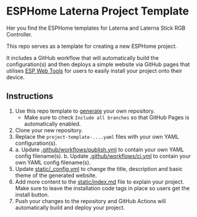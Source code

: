 # ESPHome Laterna Project Template

Her you find the ESPHome templates for Laterna and Laterna Stick RGB Controller.

This repo serves as a template for creating a new ESPHome project.

It includes a GitHub workflow that will automatically build the configuration(s) and then deploys a simple 
website via GitHub pages that utilises [ESP Web Tools](https://esphome.github.io/esp-web-tools/) for users to 
easily install your project onto their device.

## Instructions

1. Use this repo template to [generate](https://github.com/esphome/esphome-project-template/generate) your own repository.
   - Make sure to check `Include all branches` so that GitHub Pages is automatically enabled.
2. Clone your new repository.
3. Replace the `project-template-....yaml` files with your own YAML configuration(s).
4. 
    a. Update [.github/workflows/publish.yml](.github/workflows/publish.yml) to contain your own YAML config filename(s).
    b. Update [.github/workflows/ci.yml](.github/workflows/ci.yml) to contain your own YAML config filename(s).
5. Update [static/_config.yml](static/_config.yml) to change the title, description and basic theme of the generated website.
6. Add more content to the [static/index.md](static/index.md) file to explain your project.
    Make sure to leave the installation code tags in place so users get the install button.
7. Push your changes to the repository and GitHub Actions will automatically build and deploy your project.
